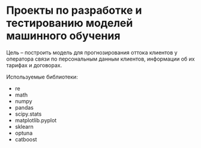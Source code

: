 ﻿# Проекты по разработке и тестированию моделей машинного обучения

Цель – построить модель для прогнозирования оттока клиентов у оператора связи по персональным данным клиентов, информации об их тарифах и договорах.

Используемые библиотеки:
- re
- math
- numpy
- pandas
- scipy.stats
- matplotlib.pyplot
- sklearn
- optuna
- catboost
